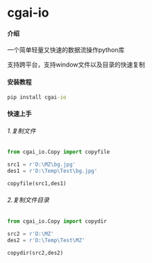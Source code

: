 # cgai-io

#### 介绍
一个简单轻量又快速的数据流操作python库

支持跨平台，支持window文件以及目录的快速复制



#### 安装教程

```cmd
pip install cgai-io
```

#### 快速上手

###### 1.复制文件  
```python
from cgai_io.Copy import copyfile

src1 = r'D:\MZ\bg.jpg'
des1 = r'D:\Temp\Test\bg.jpg'

copyfile(src1,des1)
```
###### 2.复制文件目录
```python
from cgai_io.Copy import copydir

src2 = r'D:\MZ'
des2 = r'D:\Temp\Test\MZ'

copydir(src2,des2)
```

